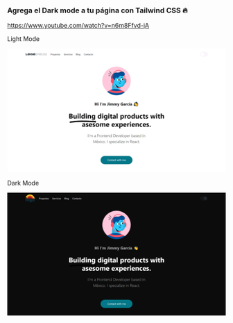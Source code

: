 ### Agrega el Dark mode a tu página con Tailwind CSS 🔥

https://www.youtube.com/watch?v=n6m8Ffvd-jA

Light Mode

![LightMode](screenshots/Lightmode.png)

Dark Mode

![DarkMode](screenshots/Darkmode.png)
